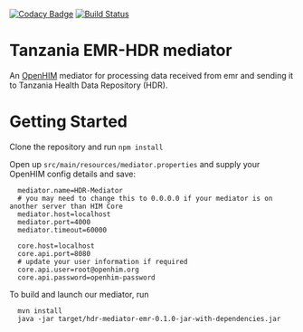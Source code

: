 [![Codacy Badge](https://api.codacy.com/project/badge/Grade/3436b5e072f14939b0407cad4baa743d)](https://app.codacy.com/gh/SoftmedTanzania/hdr-mediator-emr?utm_source=github.com&utm_medium=referral&utm_content=SoftmedTanzania/hdr-mediator-emr&utm_campaign=Badge_Grade)
[![Build Status](https://travis-ci.com/SoftmedTanzania/hdr-mediator-emr.svg?branch=master)](https://travis-ci.com/github/SoftmedTanzania/hdr-mediator-emr)
# Tanzania EMR-HDR mediator
An [OpenHIM](http://openhim.org/) mediator for processing data received from emr and sending it to Tanzania Health Data Repository (HDR).

# Getting Started
Clone the repository and run `npm install`

Open up `src/main/resources/mediator.properties` and supply your OpenHIM config details and save:

```
  mediator.name=HDR-Mediator
  # you may need to change this to 0.0.0.0 if your mediator is on another server than HIM Core
  mediator.host=localhost
  mediator.port=4000
  mediator.timeout=60000

  core.host=localhost
  core.api.port=8080
  # update your user information if required
  core.api.user=root@openhim.org
  core.api.password=openhim-password
```

To build and launch our mediator, run

```
  mvn install
  java -jar target/hdr-mediator-emr-0.1.0-jar-with-dependencies.jar
```

